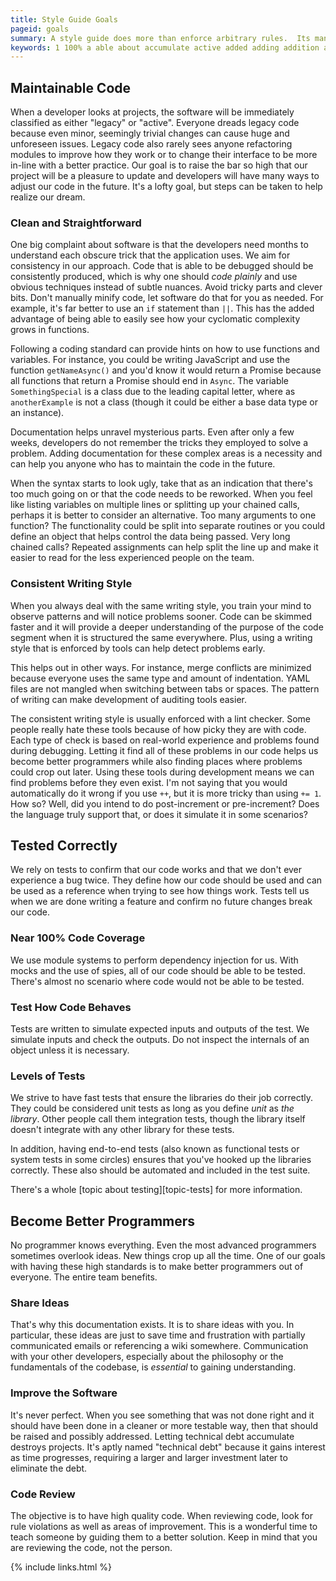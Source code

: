 ```yaml
---
title: Style Guide Goals
pageid: goals
summary: A style guide does more than enforce arbitrary rules.  Its mandates are based on removing problems.
keywords: 1 100% a able about accumulate active added adding addition addressed adjust advanced advantage after aim all almost also alternative always amount an and anotherexample any anyone application approach aptly are areas arguments as assignments async at auditing automated automatically avoid bar base based be because become been before behaves being benefits better between big bits break bug but by call calls can capital cause chained change changes check checker circles class classified clean cleaner clever code codebase coding communicated communication complaint complex complexity confirm conflicts consider considered consistency consistent consistently control correctly could coverage crop cyclomatic data deal debt debugged debugging deeper define dependency destroys detect developer developers development did do documentation does doesn't done don't dreads dream due during each early easier easily either eliminate emails employed end end-to-end enforced ensure ensures entire especially essential even ever everyone everything everywhere example exist exists expected experience experienced far fast faster feature feel few files find finding following for found frustration function functional functionality functions fundamentals future gaining gains getnameasync goal goals going grows guiding has hate have having help helps high hints hooked how huge ideas if i'm immediately improve improvement in included indentation indication information injection in-line inputs inspect instance instead integrate integration intend interest interface internals into investment is issues it it's itself javascript job just keep know known knows language larger later leading legacy less let letter letting levels libraries library like line lines lint listing lofty long look looks maintain maintainable make mangled manually many means merge mind minify minimized minor mocks module modules months more most much multiple mysterious named near necessary necessity need needed needs never new no not notice nuances object objective obscure observe obvious of on one only or other our out outputs overlook partially particular parts passed pattern patterns people perfect perform perhaps person philosophy picky places plainly pleasure plus possibly post-increment practice pre-increment problem problems produced programmer programmers progresses project projects promise provide purpose quality raise raised rarely read realize really real-world refactoring reference referencing rely remember repeated requiring return review reviewing reworked right routines rule same save saying scenario scenarios see seemingly sees segment separate share should simulate skimmed so software solution solve some someone something somethingspecial sometimes somewhere sooner spaces spies split splitting standard standards starts statement steps straightforward strive structured style subtle suite support switching syntax system systems tabs take taken teach team technical techniques tell test testable tested testing tests than that that's the their them then there's these they things this though time to too tools topic train trick tricks tricky trivial truly trying twice type ugly understand understanding unforeseen unit unless unravel up update us use used uses using usually variable variables very violations was way ways we weeks well when where which while who whole why wiki will with wonderful work works would writing written wrong yaml you you'd your you've
---
```


Maintainable Code
-----------------

When a developer looks at projects, the software will be immediately classified as either "legacy" or "active".  Everyone dreads legacy code because even minor, seemingly trivial changes can cause huge and unforeseen issues.  Legacy code also rarely sees anyone refactoring modules to improve how they work or to change their interface to be more in-line with a better practice.  Our goal is to raise the bar so high that our project will be a pleasure to update and developers will have many ways to adjust our code in the future.  It's a lofty goal, but steps can be taken to help realize our dream.


### Clean and Straightforward

One big complaint about software is that the developers need months to understand each obscure trick that the application uses.  We aim for consistency in our approach.  Code that is able to be debugged should be consistently produced, which is why one should *code plainly* and use obvious techniques instead of subtle nuances.  Avoid tricky parts and clever bits.  Don't manually minify code, let software do that for you as needed.  For example, it's far better to use an `if` statement than `||`.  This has the added advantage of being able to easily see how your cyclomatic complexity grows in functions.

Following a coding standard can provide hints on how to use functions and variables.  For instance, you could be writing JavaScript and use the function `getNameAsync()` and you'd know it would return a Promise because all functions that return a Promise should end in `Async`.  The variable `SomethingSpecial` is a class due to the leading capital letter, where as `anotherExample` is not a class (though it could be either a base data type or an instance).

Documentation helps unravel mysterious parts.  Even after only a few weeks, developers do not remember the tricks they employed to solve a problem.  Adding documentation for these complex areas is a necessity and can help you anyone who has to maintain the code in the future.

When the syntax starts to look ugly, take that as an indication that there's too much going on or that the code needs to be reworked.  When you feel like listing variables on multiple lines or splitting up your chained calls, perhaps it is better to consider an alternative.  Too many arguments to one function?  The functionality could be split into separate routines or you could define an object that helps control the data being passed.  Very long chained calls?  Repeated assignments can help split the line up and make it easier to read for the less experienced people on the team.


### Consistent Writing Style

When you always deal with the same writing style, you train your mind to observe patterns and will notice problems sooner.  Code can be skimmed faster and it will provide a deeper understanding of the purpose of the code segment when it is structured the same everywhere.  Plus, using a writing style that is enforced by tools can help detect problems early.

This helps out in other ways.  For instance, merge conflicts are minimized because everyone uses the same type and amount of indentation.  YAML files are not mangled when switching between tabs or spaces.  The pattern of writing can make development of auditing tools easier.

The consistent writing style is usually enforced with a lint checker.  Some people really hate these tools because of how picky they are with code.  Each type of check is based on real-world experience and problems found during debugging.  Letting it find all of these problems in our code helps us become better programmers while also finding places where problems could crop out later.  Using these tools during development means we can find problems before they even exist.  I'm not saying that you would automatically do it wrong if you use `++`, but it is more tricky than using `+= 1`.  How so?  Well, did you intend to do post-increment or pre-increment?  Does the language truly support that, or does it simulate it in some scenarios?


Tested Correctly
----------------

We rely on tests to confirm that our code works and that we don't ever experience a bug twice.  They define how our code should be used and can be used as a reference when trying to see how things work.  Tests tell us when we are done writing a feature and confirm no future changes break our code.


### Near 100% Code Coverage

We use module systems to perform dependency injection for us.  With mocks and the use of spies, all of our code should be able to be tested.  There's almost no scenario where code would not be able to be tested.


### Test How Code Behaves

Tests are written to simulate expected inputs and outputs of the test.  We simulate inputs and check the outputs.  Do not inspect the internals of an object unless it is necessary.


### Levels of Tests

We strive to have fast tests that ensure the libraries do their job correctly.  They could be considered unit tests as long as you define *unit* as *the library*.  Other people call them integration tests, though the library itself doesn't integrate with any other library for these tests.

In addition, having end-to-end tests (also known as functional tests or system tests in some circles) ensures that you've hooked up the libraries correctly.  These also should be automated and included in the test suite.

There's a whole [topic about testing][topic-tests] for more information.


Become Better Programmers
-------------------------

No programmer knows everything.  Even the most advanced programmers sometimes overlook ideas.  New things crop up all the time.  One of our goals with having these high standards is to make better programmers out of everyone.  The entire team benefits.


### Share Ideas

That's why this documentation exists.  It is to share ideas with you.  In particular, these ideas are just to save time and frustration with partially communicated emails or referencing a wiki somewhere.  Communication with your other developers, especially about the philosophy or the fundamentals of the codebase, is *essential* to gaining understanding.


### Improve the Software

It's never perfect.  When you see something that was not done right and it should have been done in a cleaner or more testable way, then that should be raised and possibly addressed.  Letting technical debt accumulate destroys projects.  It's aptly named "technical debt" because it gains interest as time progresses, requiring a larger and larger investment later to eliminate the debt.


### Code Review

The objective is to have high quality code.  When reviewing code, look for rule violations as well as areas of improvement.  This is a wonderful time to teach someone by guiding them to a better solution.  Keep in mind that you are reviewing the code, not the person.

{% include links.html %}
